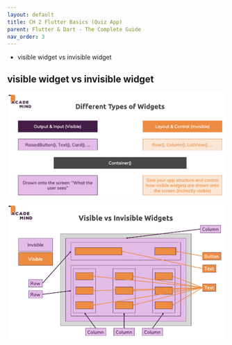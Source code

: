```yaml
---
layout: default
title: CH 2 Flutter Basics (Quiz App)
parent: Flutter & Dart - The Complete Guide
nav_order: 3
---
```


- visible widget vs invisible widget

## visible widget vs invisible widget
![](images/visible_invisible_widget_01.png)
![](images/visible_invisible_widget_02.png)
